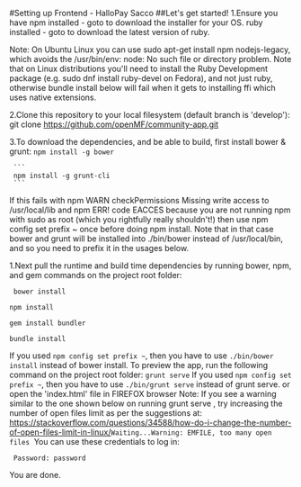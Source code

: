 #Setting up Frontend - HalloPay Sacco
##Let's get started!
1.Ensure you have
	npm installed - goto  to download the installer for your OS.
	ruby installed - goto  to download the latest version of ruby.
	
Note: On Ubuntu Linux you can use sudo apt-get install npm nodejs-legacy, which avoids the /usr/bin/env: node: No such file or directory problem.
Note that on Linux distributions you'll need to install the Ruby Development package (e.g. sudo dnf install ruby-devel on Fedora), and not just ruby, otherwise bundle install below will fail when it gets to installing ffi which uses native extensions.

2.Clone this repository to your local filesystem (default branch is 'develop'):
 git clone https://github.com/openMF/community-app.git
 
3.To download the dependencies, and be able to build, first install bower & grunt:
	```
	 npm install -g bower
	 ```
	 
	 ```
	 npm install -g grunt-cli
	 ```
If this fails with npm WARN checkPermissions Missing write access to /usr/local/lib and npm ERR! code EACCES because you are not running npm with sudo as root (which you rightfully really shouldn't!) then use npm config set prefix ~ once before doing npm install. Note that in that case bower and grunt will be installed into ./bin/bower instead of /usr/local/bin, and so you need to prefix it in the usages below.

1.Next pull the runtime and build time dependencies by running bower, npm, and gem commands on the project root folder:
```
 bower install
 ```
 ```
 npm install
 ```
 ```
 gem install bundler
 ```
 ```
 bundle install
 ```
If you used ```npm config set prefix ~```, then you have to use ```./bin/bower install``` instead of bower install.
To preview the app, run the following command on the project root folder:
 ```grunt serve```
If you used ```npm config set prefix ~```, then you have to use ```./bin/grunt serve``` instead of grunt serve.
or open the 'index.html' file in FIREFOX browser
Note: If you see a warning similar to the one shown below on running grunt serve , try increasing the number of open files limit as per the suggestions at:
https://stackoverflow.com/questions/34588/how-do-i-change-the-number-of-open-files-limit-in-linux/ ​
 ```Waiting...Warning: EMFILE, too many open files```
​
You can use these credentials to log in:
``` Username: mifos
 Password: password
 ```
You are done.